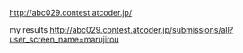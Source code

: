 http://abc029.contest.atcoder.jp/

my results
http://abc029.contest.atcoder.jp/submissions/all?user_screen_name=marujirou
